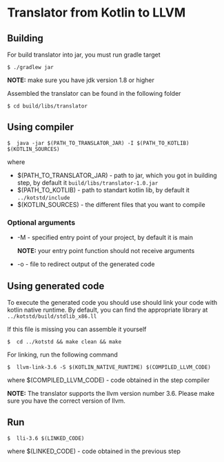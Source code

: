 # Translator from Kotlin to LLVM

## Building 

For build translator into jar, you must run gradle target

    $ ./gradlew jar
    
**NOTE:** make sure you have jdk version 1.8 or higher


Assembled the translator can be found in the following folder 

    $ cd build/libs/translator

## Using compiler
    $  java -jar $(PATH_TO_TRANSLATOR_JAR) -I $(PATH_TO_KOTLIB) $(KOTLIN_SOURCES)
  where
  - $(PATH_TO_TRANSLATOR_JAR) - path to jar, which you got in building step, by default it `build/libs/translator-1.0.jar`
  - $(PATH_TO_KOTLIB) - path to standart kotlin lib, by default it `../kotstd/include`
  - $(KOTLIN_SOURCES) - the different files that you want to compile
  
### Optional arguments
  - -M - specified entry point of your project, by default it is main
  
    **NOTE:** your entry point function should not receive arguments
  
  - -o - file to redirect output of the generated code
  

## Using generated code

To execute the generated code you should use should link your code with kotlin native runtime. By default, you can find the appropriate library at
`../kotstd/build/stdlib_x86.ll`

If this file is missing you can assemble it yourself

    $  cd ../kotstd && make clean && make

For linking, run the following command

    $  llvm-link-3.6 -S $(KOTLIN_NATIVE_RUNTIME) $(COMPILED_LLVM_CODE)

where $(COMPILED_LLVM_CODE) - code obtained in the step compiler

**NOTE:** The translator supports the llvm version number 3.6. Please make sure you have the correct version of llvm.

## Run

    $  lli-3.6 $(LINKED_CODE)
    
where $(LINKED_CODE)  - code obtained in the previous step
